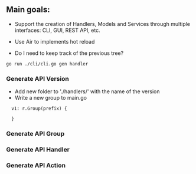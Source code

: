 ## Main goals:
- Support the creation of Handlers, Models and Services through multiple interfaces: CLI, GUI, REST API, etc.

- Use Air to implements hot reload

- Do I need to keep track of the previous tree?

```
go run ./cli/cli.go gen handler
```

### Generate API Version
- Add new folder to './handlers/' with the name of the version
- Write a new group to main.go
```
  v1: r.Group(prefix) {

  }
```


### Generate API Group

### Generate API Handler

### Generate API Action